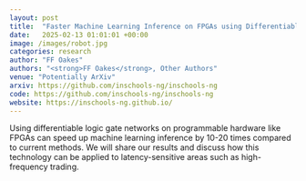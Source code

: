 ```yaml
---
layout: post
title:  "Faster Machine Learning Inference on FPGAs using Differentiable Logic Networks"
date:   2025-02-13 01:01:01 +00:00
image: /images/robot.jpg
categories: research
author: "FF Oakes"
authors: "<strong>FF Oakes</strong>, Other Authors"
venue: "Potentially ArXiv"
arxiv: https://github.com/inschools-ng/inschools-ng
code: https://github.com/inschools-ng/inschools-ng
website: https://inschools-ng.github.io/
---
```

Using differentiable logic gate networks on programmable hardware like FPGAs can speed up machine learning inference by 10-20 times compared to current methods. We will share our results and discuss how this technology can be applied to latency-sensitive areas such as high-frequency trading.
